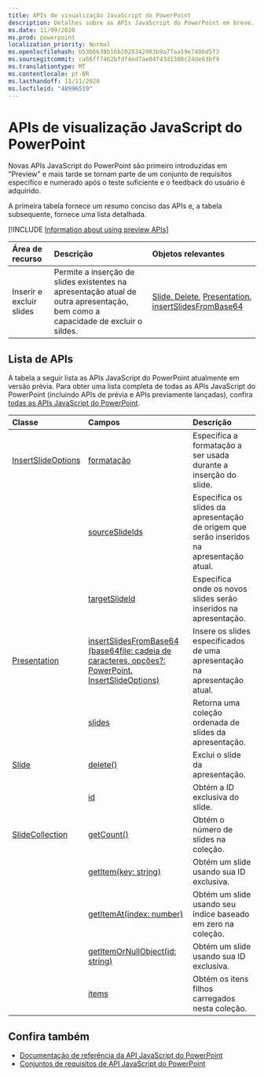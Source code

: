 ```yaml
---
title: APIs de visualização JavaScript do PowerPoint
description: Detalhes sobre as APIs JavaScript do PowerPoint em breve.
ms.date: 11/09/2020
ms.prod: powerpoint
localization_priority: Normal
ms.openlocfilehash: b53b6638b16b2028342003b9a77aa59e7406d5f3
ms.sourcegitcommit: ca66ff7462bfdf4ed7ae04f43d1388c24de63bf9
ms.translationtype: MT
ms.contentlocale: pt-BR
ms.lasthandoff: 11/11/2020
ms.locfileid: "48996519"
---
```

# <a name="powerpoint-javascript-preview-apis"></a>APIs de visualização JavaScript do PowerPoint

Novas APIs JavaScript do PowerPoint são primeiro introduzidas em "Preview" e mais tarde se tornam parte de um conjunto de requisitos específico e numerado após o teste suficiente e o feedback do usuário é adquirido.

A primeira tabela fornece um resumo conciso das APIs e, a tabela subsequente, fornece uma lista detalhada.

[!INCLUDE [Information about using preview APIs](../../includes/using-preview-apis-host.md)]

| Área de recurso | Descrição | Objetos relevantes |
|:--- |:--- |:--- |
| Inserir e excluir slides | Permite a inserção de slides existentes na apresentação atual de outra apresentação, bem como a capacidade de excluir o sildes. | [Slide. Delete](/javascript/api/powerpoint/powerpoint.slide#delete--), [Presentation. insertSlidesFromBase64](/javascript/api/powerpoint/powerpoint.presentation#insertslidesfrombase64-base64file--options-)|

## <a name="api-list"></a>Lista de APIs

A tabela a seguir lista as APIs JavaScript do PowerPoint atualmente em versão prévia. Para obter uma lista completa de todas as APIs JavaScript do PowerPoint (incluindo APIs de prévia e APIs previamente lançadas), confira [todas as APIs JavaScript do PowerPoint](/javascript/api/powerpoint?view=powerpoint-js-preview&preserve-view=true).

| Classe | Campos | Descrição |
|:---|:---|:---|
|[InsertSlideOptions](/javascript/api/powerpoint/powerpoint.insertslideoptions)|[formatação](/javascript/api/powerpoint/powerpoint.insertslideoptions#formatting)|Especifica a formatação a ser usada durante a inserção do slide.|
||[sourceSlideIds](/javascript/api/powerpoint/powerpoint.insertslideoptions#sourceslideids)|Especifica os slides da apresentação de origem que serão inseridos na apresentação atual.|
||[targetSlideId](/javascript/api/powerpoint/powerpoint.insertslideoptions#targetslideid)|Especifica onde os novos slides serão inseridos na apresentação.|
|[Presentation](/javascript/api/powerpoint/powerpoint.presentation)|[insertSlidesFromBase64 (base64file: cadeia de caracteres, opções?: PowerPoint. InsertSlideOptions)](/javascript/api/powerpoint/powerpoint.presentation#insertslidesfrombase64-base64file--options-)|Insere os slides especificados de uma apresentação na apresentação atual.|
||[slides](/javascript/api/powerpoint/powerpoint.presentation#slides)|Retorna uma coleção ordenada de slides da apresentação.|
|[Slide](/javascript/api/powerpoint/powerpoint.slide)|[delete()](/javascript/api/powerpoint/powerpoint.slide#delete--)|Exclui o slide da apresentação.|
||[id](/javascript/api/powerpoint/powerpoint.slide#id)|Obtém a ID exclusiva do slide.|
|[SlideCollection](/javascript/api/powerpoint/powerpoint.slidecollection)|[getCount()](/javascript/api/powerpoint/powerpoint.slidecollection#getcount--)|Obtém o número de slides na coleção.|
||[getItem(key: string)](/javascript/api/powerpoint/powerpoint.slidecollection#getitem-key-)|Obtém um slide usando sua ID exclusiva.|
||[getItemAt(index: number)](/javascript/api/powerpoint/powerpoint.slidecollection#getitemat-index-)|Obtém um slide usando seu índice baseado em zero na coleção.|
||[getItemOrNullObject(id: string)](/javascript/api/powerpoint/powerpoint.slidecollection#getitemornullobject-id-)|Obtém um slide usando sua ID exclusiva.|
||[items](/javascript/api/powerpoint/powerpoint.slidecollection#items)|Obtém os itens filhos carregados nesta coleção.|

## <a name="see-also"></a>Confira também

- [Documentação de referência da API JavaScript do PowerPoint](/javascript/api/powerpoint?view=powerpoint-js-preview&preserve-view=true)
- [Conjuntos de requisitos de API JavaScript do PowerPoint](powerpoint-api-requirement-sets.md)
